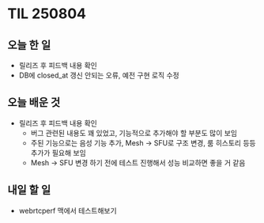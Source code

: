 # TIL 250804

## 오늘 한 일
- 릴리즈 후 피드백 내용 확인
- DB에 closed_at 갱신 안되는 오류, 예전 구현 로직 수정

## 오늘 배운 것
- 릴리즈 후 피드백 내용 확인
    - 버그 관련된 내용도 꽤 있었고, 기능적으로 추가해야 할 부분도 많이 보임
    - 주된 기능으로는 음성 기능 추가, Mesh -> SFU로 구조 변경, 룸 히스토리 등등 추가가 필요해 보임
    - Mesh -> SFU 변경 하기 전에 테스트 진행해서 성능 비교하면 좋을 거 같음

## 내일 할 일
- webrtcperf 맥에서 테스트해보기